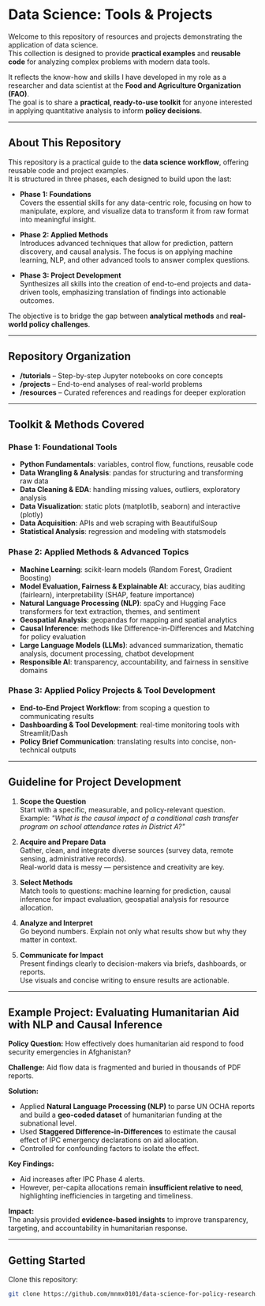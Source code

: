 # Data Science: Tools & Projects

Welcome to this repository of resources and projects demonstrating the application of data science.  
This collection is designed to provide **practical examples** and **reusable code** for analyzing complex problems with modern data tools.  

It reflects the know-how and skills I have developed in my role as a researcher and data scientist at the **Food and Agriculture Organization (FAO)**.  
The goal is to share a **practical, ready-to-use toolkit** for anyone interested in applying quantitative analysis to inform **policy decisions**.

---

## About This Repository

This repository is a practical guide to the **data science workflow**, offering reusable code and project examples.  
It is structured in three phases, each designed to build upon the last:

- **Phase 1: Foundations**  
  Covers the essential skills for any data-centric role, focusing on how to manipulate, explore, and visualize data to transform it from raw format into meaningful insight.

- **Phase 2: Applied Methods**  
  Introduces advanced techniques that allow for prediction, pattern discovery, and causal analysis. The focus is on applying machine learning, NLP, and other advanced tools to answer complex questions.

- **Phase 3: Project Development**  
  Synthesizes all skills into the creation of end-to-end projects and data-driven tools, emphasizing translation of findings into actionable outcomes.

The objective is to bridge the gap between **analytical methods** and **real-world policy challenges**.

---

## Repository Organization

- **/tutorials** – Step-by-step Jupyter notebooks on core concepts  
- **/projects** – End-to-end analyses of real-world problems  
- **/resources** – Curated references and readings for deeper exploration  

---

## Toolkit & Methods Covered

### Phase 1: Foundational Tools
- **Python Fundamentals**: variables, control flow, functions, reusable code  
- **Data Wrangling & Analysis**: pandas for structuring and transforming raw data  
- **Data Cleaning & EDA**: handling missing values, outliers, exploratory analysis  
- **Data Visualization**: static plots (matplotlib, seaborn) and interactive (plotly)  
- **Data Acquisition**: APIs and web scraping with BeautifulSoup  
- **Statistical Analysis**: regression and modeling with statsmodels  

### Phase 2: Applied Methods & Advanced Topics
- **Machine Learning**: scikit-learn models (Random Forest, Gradient Boosting)  
- **Model Evaluation, Fairness & Explainable AI**: accuracy, bias auditing (fairlearn), interpretability (SHAP, feature importance)  
- **Natural Language Processing (NLP)**: spaCy and Hugging Face transformers for text extraction, themes, and sentiment  
- **Geospatial Analysis**: geopandas for mapping and spatial analytics  
- **Causal Inference**: methods like Difference-in-Differences and Matching for policy evaluation  
- **Large Language Models (LLMs)**: advanced summarization, thematic analysis, document processing, chatbot development  
- **Responsible AI**: transparency, accountability, and fairness in sensitive domains  

### Phase 3: Applied Policy Projects & Tool Development
- **End-to-End Project Workflow**: from scoping a question to communicating results  
- **Dashboarding & Tool Development**: real-time monitoring tools with Streamlit/Dash  
- **Policy Brief Communication**: translating results into concise, non-technical outputs  

---

## Guideline for Project Development

1. **Scope the Question**  
   Start with a specific, measurable, and policy-relevant question.  
   Example: *"What is the causal impact of a conditional cash transfer program on school attendance rates in District A?"*

2. **Acquire and Prepare Data**  
   Gather, clean, and integrate diverse sources (survey data, remote sensing, administrative records).  
   Real-world data is messy — persistence and creativity are key.

3. **Select Methods**  
   Match tools to questions: machine learning for prediction, causal inference for impact evaluation, geospatial analysis for resource allocation.

4. **Analyze and Interpret**  
   Go beyond numbers. Explain not only what results show but why they matter in context.

5. **Communicate for Impact**  
   Present findings clearly to decision-makers via briefs, dashboards, or reports.  
   Use visuals and concise writing to ensure results are actionable.

---

## Example Project: Evaluating Humanitarian Aid with NLP and Causal Inference

**Policy Question:** How effectively does humanitarian aid respond to food security emergencies in Afghanistan?

**Challenge:** Aid flow data is fragmented and buried in thousands of PDF reports.  

**Solution:**  
- Applied **Natural Language Processing (NLP)** to parse UN OCHA reports and build a **geo-coded dataset** of humanitarian funding at the subnational level.  
- Used **Staggered Difference-in-Differences** to estimate the causal effect of IPC emergency declarations on aid allocation.  
- Controlled for confounding factors to isolate the effect.

**Key Findings:**  
- Aid increases after IPC Phase 4 alerts.  
- However, per-capita allocations remain **insufficient relative to need**, highlighting inefficiencies in targeting and timeliness.  

**Impact:**  
The analysis provided **evidence-based insights** to improve transparency, targeting, and accountability in humanitarian response.

---

## Getting Started

Clone this repository:

```bash
git clone https://github.com/mnmx0101/data-science-for-policy-research.git
